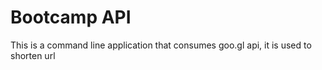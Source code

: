# Bootcamp API
This is a command line application that consumes goo.gl api, it is used to shorten url
